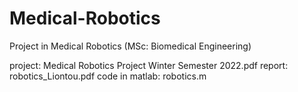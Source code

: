 # Medical-Robotics
Project in Medical Robotics (MSc: Biomedical Engineering)

project: Medical Robotics Project Winter Semester 2022.pdf
report: robotics_Liontou.pdf
code in matlab: robotics.m
